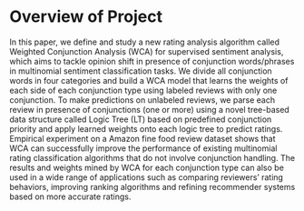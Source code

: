 # Overview of Project

In this paper, we define and study a new rating analysis algorithm called Weighted Conjunction Analysis (WCA) for supervised sentiment analysis, which aims to tackle opinion shift in presence of conjunction words/phrases in multinomial sentiment classification tasks. We divide all conjunction words in four categories and build a WCA model that learns the weights of each side of each conjunction type using labeled reviews with only one conjunction. To make predictions on unlabeled reviews, we parse each review in presence of conjunctions (one or more) using a novel tree-based data structure called Logic Tree (LT) based on predefined conjunction priority and apply learned weights onto each logic tree to predict ratings. Empirical experiment on a Amazon fine food review dataset shows that WCA can successfully improve the performance of existing multinomial rating classification algorithms that do not involve conjunction handling. The results and weights mined by WCA for each conjunction type can also be used in a wide range of applications such as comparing reviewers’ rating behaviors, improving ranking algorithms and refining recommender systems based on more accurate ratings.